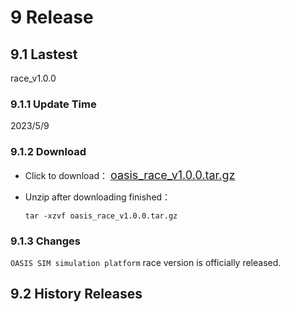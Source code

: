# 9 Release
## 9.1 Lastest
race_v1.0.0

### 9.1.1 Update Time
2023/5/9

### 9.1.2 Download
- Click to download：
<font size=4>[oasis_race_v1.0.0.tar.gz](hhttps://carsmos.oss-cn-chengdu.aliyuncs.com/oasis_race_v1.0.0.tar.gz)</font>

- Unzip after downloading finished：
    ```shell
    tar -xzvf oasis_race_v1.0.0.tar.gz
    ```

### 9.1.3 Changes
`OASIS SIM simulation platform` race version is officially released.

## 9.2 History Releases